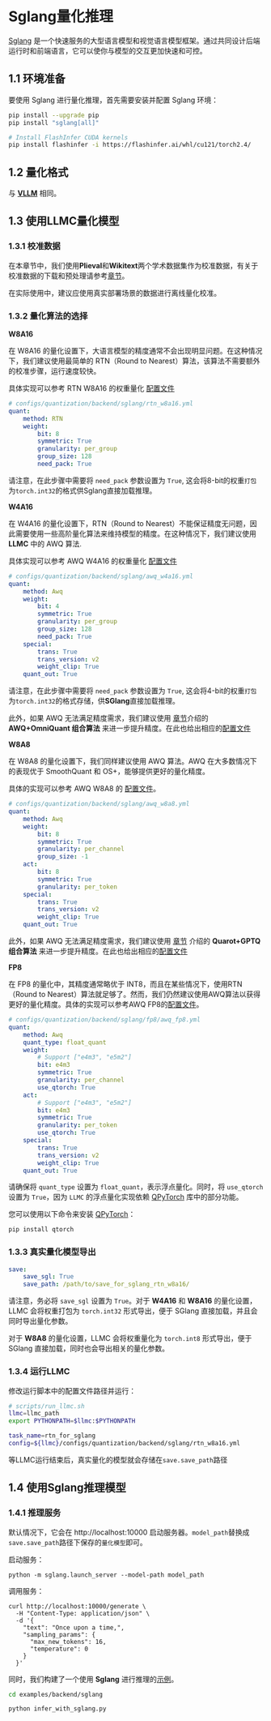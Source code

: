# Sglang量化推理

[Sglang](https://github.com/sgl-project/sglang) 是一个快速服务的大型语言模型和视觉语言模型框架。通过共同设计后端运行时和前端语言，它可以使你与模型的交互更加快速和可控。


## 1.1 环境准备

要使用 Sglang 进行量化推理，首先需要安装并配置 Sglang 环境：
```bash
pip install --upgrade pip
pip install "sglang[all]"

# Install FlashInfer CUDA kernels
pip install flashinfer -i https://flashinfer.ai/whl/cu121/torch2.4/
```

## 1.2 量化格式

与 [**VLLM**](https://llmc-zhcn.readthedocs.io/en/latest/backend/vllm.html) 相同。

## 1.3 使用LLMC量化模型


### 1.3.1 校准数据

在本章节中，我们使用**Plieval**和**Wikitext**两个学术数据集作为校准数据，有关于校准数据的下载和预处理请参考[章节](https://llmc-zhcn.readthedocs.io/en/latest/configs.html)。

在实际使用中，建议应使用真实部署场景的数据进行离线量化校准。


### 1.3.2 量化算法的选择

**W8A16**

在 W8A16 的量化设置下，大语言模型的精度通常不会出现明显问题。在这种情况下，我们建议使用最简单的 RTN（Round to Nearest）算法，该算法不需要额外的校准步骤，运行速度较快。

具体实现可以参考 RTN W8A16 的权重量化 [配置文件](https://github.com/ModelTC/llmc/tree/main/configs/quantization/backend/sglang/rtn_w8a16.yml)

```yaml
# configs/quantization/backend/sglang/rtn_w8a16.yml
quant:
    method: RTN
    weight:
        bit: 8
        symmetric: True
        granularity: per_group
        group_size: 128
        need_pack: True
```
请注意，在此步骤中需要将 `need_pack` 参数设置为 `True`, 这会将8-bit的权重`打包`为`torch.int32`的格式供Sglang直接加载推理。

**W4A16**

在 W4A16 的量化设置下，RTN（Round to Nearest）不能保证精度无问题，因此需要使用一些高阶量化算法来维持模型的精度。在这种情况下，我们建议使用 **LLMC** 中的 AWQ 算法.


具体实现可以参考 AWQ W4A16 的权重量化 [配置文件](https://github.com/ModelTC/llmc/tree/main/configs/quantization/backend/sglang/awq_w4a16.yml)

```yaml
# configs/quantization/backend/sglang/awq_w4a16.yml
quant:
    method: Awq
    weight:
        bit: 4
        symmetric: True
        granularity: per_group
        group_size: 128
        need_pack: True
    special:
        trans: True
        trans_version: v2
        weight_clip: True
    quant_out: True  
```
请注意，在此步骤中需要将 `need_pack` 参数设置为 `True`, 这会将4-bit的权重`打包`为`torch.int32`的格式存储，供**SGlang**直接加载推理。


此外，如果 AWQ 无法满足精度需求，我们建议使用 [章节](https://llmc-zhcn.readthedocs.io/en/latest/practice/awq_omni.html)介绍的 **AWQ+OmniQuant 组合算法** 来进一步提升精度。在此也给出相应的[配置文件](https://github.com/ModelTC/llmc/tree/main/configs/quantization/backend/sglang/w4a16_combin)


**W8A8**

在 W8A8 的量化设置下，我们同样建议使用 AWQ 算法。AWQ 在大多数情况下的表现优于 SmoothQuant 和 OS+，能够提供更好的量化精度。

具体的实现可以参考 AWQ W8A8 的 [配置文件](https://github.com/ModelTC/llmc/tree/main/configs/quantization/backend/sglang/awq_w8a8.yml)。

```yaml
# configs/quantization/backend/sglang/awq_w8a8.yml
quant:
    method: Awq
    weight:
        bit: 8
        symmetric: True
        granularity: per_channel
        group_size: -1
    act:
        bit: 8
        symmetric: True
        granularity: per_token
    special:
        trans: True
        trans_version: v2
        weight_clip: True
    quant_out: True 
```

此外，如果 AWQ 无法满足精度需求，我们建议使用 [章节](https://llmc-zhcn.readthedocs.io/en/latest/practice/quarot_gptq.html) 介绍的 **Quarot+GPTQ 组合算法** 来进一步提升精度。在此也给出相应的[配置文件](https://github.com/ModelTC/llmc/tree/main/configs/quantization/backend/sglang/w8a8_combin)

**FP8**

在 FP8 的量化中，其精度通常略优于 INT8，而且在某些情况下，使用RTN（Round to Nearest）算法就足够了。然而，我们仍然建议使用AWQ算法以获得更好的量化精度。具体的实现可以参考AWQ FP8的[配置文件](https://github.com/ModelTC/llmc/tree/main/configs/quantization/backend/sglang/fp8/awq_fp8.yml)。

```yaml
# configs/quantization/backend/sglang/fp8/awq_fp8.yml
quant:
    method: Awq
    quant_type: float_quant
    weight:
        # Support ["e4m3", "e5m2"]
        bit: e4m3
        symmetric: True
        granularity: per_channel
        use_qtorch: True
    act:
        # Support ["e4m3", "e5m2"]
        bit: e4m3
        symmetric: True
        granularity: per_token
        use_qtorch: True
    special:
        trans: True
        trans_version: v2
        weight_clip: True
    quant_out: True
```
请确保将 `quant_type` 设置为 `float_quant`，表示浮点量化。同时，将 `use_qtorch` 设置为 `True`，因为 `LLMC` 的浮点量化实现依赖 [QPyTorch](https://github.com/Tiiiger/QPyTorch) 库中的部分功能。

您可以使用以下命令来安装 [QPyTorch](https://github.com/Tiiiger/QPyTorch)：

```bash
pip install qtorch
```


### 1.3.3 真实量化模型导出

```yaml
save:
    save_sgl: True
    save_path: /path/to/save_for_sglang_rtn_w8a16/
```
请注意，务必将 `save_sgl` 设置为 `True`。对于 **W4A16** 和 **W8A16** 的量化设置，LLMC 会将权重打包为 `torch.int32` 形式导出，便于 SGlang 直接加载，并且会同时导出量化参数。

对于 **W8A8** 的量化设置，LLMC 会将权重量化为 `torch.int8` 形式导出，便于 SGlang 直接加载，同时也会导出相关的量化参数。


### 1.3.4 运行LLMC

修改运行脚本中的配置文件路径并运行：

```bash
# scripts/run_llmc.sh
llmc=llmc_path
export PYTHONPATH=$llmc:$PYTHONPATH

task_name=rtn_for_sglang
config=${llmc}/configs/quantization/backend/sglang/rtn_w8a16.yml
```
等LLMC运行结束后，真实量化的模型就会存储在`save.save_path`路径

## 1.4 使用Sglang推理模型

### 1.4.1 推理服务

默认情况下，它会在 http://localhost:10000 启动服务器。`model_path`替换成`save.save_path`路径下保存的`量化模型`即可。

启动服务：

```
python -m sglang.launch_server --model-path model_path
```

调用服务：

```
curl http://localhost:10000/generate \
  -H "Content-Type: application/json" \
  -d '{
    "text": "Once upon a time,",
    "sampling_params": {
      "max_new_tokens": 16,
      "temperature": 0
    }
  }'
```

同时，我们构建了一个使用 **Sglang** 进行推理的[示例](https://github.com/ModelTC/llmc/blob/main/examples/backend/sglang/infer_with_sglang.py)。

```bash
cd examples/backend/sglang

python infer_with_sglang.py
```